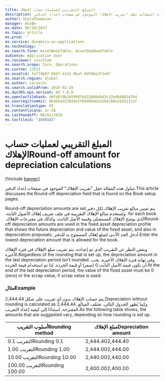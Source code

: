 ```yaml
---
title: المبلغ التقريبي لعمليات حساب الإهلاك
description: تتناول هذه المقالة حقل "تقريب الإهلاك" الموجود في صفحات إعداد الدفتر.
author: ShylaThompson
manager: AnnBe
ms.date: 06/20/2017
ms.topic: article
ms.prod: ''
ms.service: dynamics-ax-applications
ms.technology: ''
ms.search.form: AssetBookTable, AssetDepBookTable
audience: Application User
ms.reviewer: roschlom
ms.search.scope: Core, Operations
ms.custom: 13931
ms.assetid: faf7db87-046f-41d1-9baf-0df66e373e97
ms.search.region: Global
ms.author: saraschi
ms.search.validFrom: 2016-02-28
ms.dyn365.ops.version: AX 7.0.0
ms.openlocfilehash: 40fd019b1b5900fbd15866d9d3c32ed6d88147b4
ms.sourcegitcommit: 8b4b6a9226d4e5f66498ab2a5b4160e26dd112af
ms.translationtype: HT
ms.contentlocale: ar-SA
ms.lasthandoff: 08/01/2019
ms.locfileid: "1840183"
---
```

# <a name="round-off-amount-for-depreciation-calculations"></a><span data-ttu-id="d5490-103">المبلغ التقريبي لعمليات حساب الإهلاك</span><span class="sxs-lookup"><span data-stu-id="d5490-103">Round-off amount for depreciation calculations</span></span>

[!include [banner](../includes/banner.md)]

<span data-ttu-id="d5490-104">تتناول هذه المقالة حقل "تقريب الإهلاك" الموجود في صفحات إعداد الدفتر.</span><span class="sxs-lookup"><span data-stu-id="d5490-104">This article discusses the Round-off depreciation field that is found on the Book setup pages.</span></span>

<span data-ttu-id="d5490-105">‏‫يتم تعيين مبالغ تقريب الإهلاك لكل دفتر.</span><span class="sxs-lookup"><span data-stu-id="d5490-105">Round-off depreciation amounts are set for each book.</span></span> <span data-ttu-id="d5490-106">وتُستخدم مبالغ الإهلاك التقريبية في ملف تعريف إهلاك الأصول الثابتة، الذي يوضح الإهلاك المستقبلي وقيمة الأصل الثابت، وكذلك في مقترحات الإهلاك.‬</span><span class="sxs-lookup"><span data-stu-id="d5490-106">Round-off depreciation amounts are used in the fixed asset depreciation profile that shows the future depreciation and value of the fixed asset, and also in depreciation proposals.</span></span> <span data-ttu-id="d5490-107">أدخل الحد الأدنى لمبلغ إهلاك المسموح به للدفتر.</span><span class="sxs-lookup"><span data-stu-id="d5490-107">Enter the lowest depreciation amount that is allowed for the book.</span></span> 

<span data-ttu-id="d5490-108">وبغض النظر عن التقريب الذي تم إعداده، يتم تقريب مبلغ الإهلاك في فترة الإهلاك الأخيرة.</span><span class="sxs-lookup"><span data-stu-id="d5490-108">Regardless of the rounding that is set up, the depreciation amount in the last depreciation period isn't rounded.</span></span> <span data-ttu-id="d5490-109">وفي نهاية فترة الإهلاك الأخيرة، يجب أن تكون قيمة الأصل الثابت 0 (صفر) أو قيمة الخردة، إذا تم استخدام قيمة الخردة.</span><span class="sxs-lookup"><span data-stu-id="d5490-109">At the end of the last depreciation period, the value of the fixed asset must be 0 (zero) or the scrap value, if scrap value is used.</span></span>

### <a name="example"></a><span data-ttu-id="d5490-110">مثال</span><span class="sxs-lookup"><span data-stu-id="d5490-110">Example</span></span>

<span data-ttu-id="d5490-111">يتم حساب الإهلاك بدون أي تقريب على شكل 2,444.44.</span><span class="sxs-lookup"><span data-stu-id="d5490-111">Depreciation without rounding is calculated as 2,444.44.</span></span> <span data-ttu-id="d5490-112">وكما يُظهر الجدول التالي، تختلف المبالغ المقترحة، استنادًا إلى كيفية إعداد التقريب.</span><span class="sxs-lookup"><span data-stu-id="d5490-112">As the following table shows, the amounts that are suggested vary, depending on how rounding is set up.</span></span>

| <span data-ttu-id="d5490-113">أسلوب التقريب</span><span class="sxs-lookup"><span data-stu-id="d5490-113">Rounding method</span></span> | <span data-ttu-id="d5490-114">مبلغ الإهلاك</span><span class="sxs-lookup"><span data-stu-id="d5490-114">Depreciation amount</span></span> |
|-----------------|---------------------|
| <span data-ttu-id="d5490-115">التقريب 0.1</span><span class="sxs-lookup"><span data-stu-id="d5490-115">Rounding 0.1</span></span>    | <span data-ttu-id="d5490-116">2,444.40</span><span class="sxs-lookup"><span data-stu-id="d5490-116">2,444.40</span></span>            |
| <span data-ttu-id="d5490-117">التقريب 1.00</span><span class="sxs-lookup"><span data-stu-id="d5490-117">Rounding 1.00</span></span>   | <span data-ttu-id="d5490-118">2,444.00</span><span class="sxs-lookup"><span data-stu-id="d5490-118">2,444.00</span></span>            |
| <span data-ttu-id="d5490-119">التقريب 10.00</span><span class="sxs-lookup"><span data-stu-id="d5490-119">Rounding 10.00</span></span>  | <span data-ttu-id="d5490-120">2,440.00</span><span class="sxs-lookup"><span data-stu-id="d5490-120">2,440.00</span></span>            |
| <span data-ttu-id="d5490-121">التقريب 100.00</span><span class="sxs-lookup"><span data-stu-id="d5490-121">Rounding 100.00</span></span> | <span data-ttu-id="d5490-122">2,400.00</span><span class="sxs-lookup"><span data-stu-id="d5490-122">2,400.00</span></span>            |





